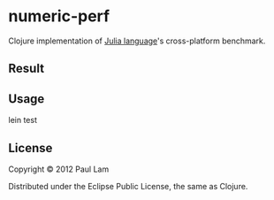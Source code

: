 # numeric-perf

Clojure implementation of [Julia language](http://julialang.org/)'s
cross-platform benchmark.

## Result

## Usage

lein test

## License

Copyright © 2012 Paul Lam

Distributed under the Eclipse Public License, the same as Clojure.
